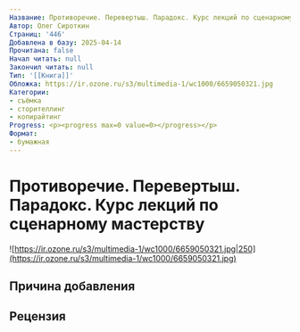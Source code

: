```yaml
---
Название: Противоречие. Перевертыш. Парадокс. Курс лекций по сценарному мастерству
Автор: Олег Сироткин
Страниц: '446'
Добавлена в базу: 2025-04-14
Прочитана: false
Начал читать: null
Закончил читать: null
Тип: '[[Книга]]'
Обложка: https://ir.ozone.ru/s3/multimedia-1/wc1000/6659050321.jpg
Категории:
- съёмка
- сторителлинг
- копирайтинг
Progress: <p><progress max=0 value=0></progress></p>
Формат:
- бумажная
---
```

# Противоречие. Перевертыш. Парадокс. Курс лекций по сценарному мастерству

![https://ir.ozone.ru/s3/multimedia-1/wc1000/6659050321.jpg|250](https://ir.ozone.ru/s3/multimedia-1/wc1000/6659050321.jpg)

## Причина добавления


## Рецензия